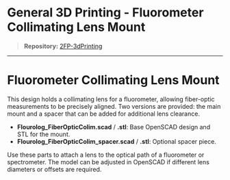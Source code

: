 # General 3D Printing - Fluorometer Collimating Lens Mount

> **Repository:** [2FP-3dPrinting](https://github.com/two-frontiers-project/2FP-3dPrinting)

---

# Fluorometer Collimating Lens Mount

This design holds a collimating lens for a fluorometer, allowing fiber-optic measurements to be precisely aligned. Two versions are provided: the main mount and a spacer that can be added for additional lens clearance.

- **Flourolog_FiberOpticColim.scad** / **.stl**: Base OpenSCAD design and STL for the mount.
- **Flourolog_FiberOpticColim_spacer.scad** / **.stl**: Optional spacer piece.

Use these parts to attach a lens to the optical path of a fluorometer or spectrometer. The model can be adjusted in OpenSCAD if different lens diameters or offsets are required.
